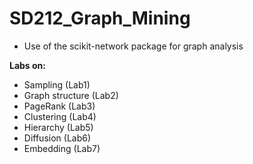 # SD212_Graph_Mining

* Use of the scikit-network package for graph analysis

**Labs on:**
* Sampling (Lab1)
* Graph structure (Lab2)
* PageRank (Lab3)
* Clustering (Lab4)
* Hierarchy (Lab5)
* Diffusion (Lab6)
* Embedding (Lab7)
